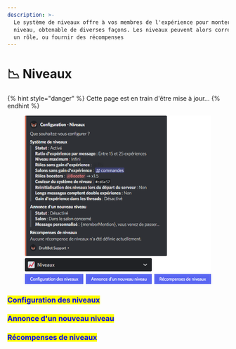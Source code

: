 ```yaml
---
description: >-
  Le système de niveaux offre à vos membres de l'expérience pour monter de
  niveau, obtenable de diverses façons. Les niveaux peuvent alors correspondre à
  un rôle, ou fournir des récompenses
---
```


# 📉 Niveaux

{% hint style="danger" %}
Cette page est en train d'être mise à jour...
{% endhint %}

<figure><img src="../../.gitbook/assets/Niveaux.png" alt=""><figcaption></figcaption></figure>

### <mark style="color:blue;">Configuration des niveaux</mark>



### <mark style="color:blue;">Annonce d'un nouveau niveau</mark>



### <mark style="color:blue;">Récompenses de niveaux</mark>

